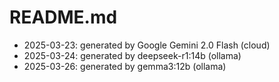 # README.md

- 2025-03-23: generated by Google Gemini 2.0 Flash (cloud)
- 2025-03-24: generated by deepseek-r1:14b (ollama)
- 2025-03-26: generated by gemma3:12b (ollama)